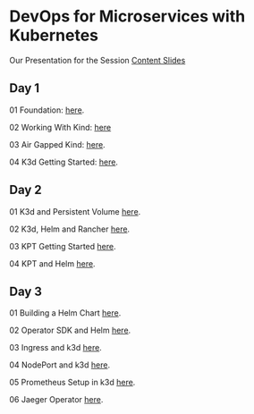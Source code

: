 # DevOps for Microservices with Kubernetes

Our Presentation for the Session [Content Slides](https://github.com/GeorgeNiece/DevOpsForMicroservicesWithKubernetes-3day/blob/master/content/DevOpsForMicroservicesWithKubernetes-V11.pdf)

## Day 1

01  Foundation: [here](https://github.com/GeorgeNiece/DevOpsForMicroservicesWithKubernetes-3day/blob/master/labs/LAB01-Foundation.pdf).

02  Working With Kind: [here](https://github.com/GeorgeNiece/DevOpsForMicroservicesWithKubernetes-3day/blob/master/labs/LAB02-WorkingWithKind.pdf)

03 Air Gapped Kind: [here](https://github.com/GeorgeNiece/DevOpsForMicroservicesWithKubernetes-3day/blob/master/labs/LAB03-AirGappedKIND.pdf).

04 K3d Getting Started: [here](https://github.com/GeorgeNiece/DevOpsForMicroservicesWithKubernetes-3day/blob/master/labs/LAB04-K3D-GettingStarted.pdf).

## Day 2
01  K3d and Persistent Volume [here](https://github.com/GeorgeNiece/DevOpsForMicroservicesWithKubernetes-3day/blob/master/labs/LAB06-K3D-PVC.labf).

02  K3d, Helm and Rancher [here](https://github.com/GeorgeNiece/DevOpsForMicroservicesWithKubernetes-3day/blob/master/labs/LAB05-K3D-Rancher.pdf).

03  KPT Getting Started [here](https://github.com/GeorgeNiece/DevOpsForMicroservicesWithKubernetes-3day/blob/master/labs/LAB07-KPT-GettingStarted.pdf).

04  KPT and Helm [here](https://github.com/GeorgeNiece/DevOpsForMicroservicesWithKubernetes-3day/blob/master/labs/LAB08-KPT-Helm.pdf).

## Day 3

01 Building a Helm Chart [here](https://github.com/GeorgeNiece/DevOpsForMicroservicesWithKubernetes-3day/blob/master/labs/LABXX-Helm-Chart-Build.pdf).

02 Operator SDK and Helm [here](https://github.com/GeorgeNiece/DevOpsForMicroservicesWithKubernetes-3day/blob/master/labs/LAB09-OperatorSDK-Helm.pdf).

03 Ingress and k3d [here](https://github.com/GeorgeNiece/DevOpsForMicroservicesWithKubernetes-3day/blob/master/labs/LABXX-K3D-SimpleIngress.pdf).

04 NodePort and k3d [here](https://github.com/GeorgeNiece/DevOpsForMicroservicesWithKubernetes-3day/blob/master/labs/LABXX-K3D-SimpleNodePort.pdf).

05 Prometheus Setup in k3d [here](https://github.com/GeorgeNiece/DevOpsForMicroservicesWithKubernetes-3day/blob/master/labs/LAB10-Prometheus.pdf).

06 Jaeger Operator [here](https://github.com/GeorgeNiece/DevOpsForMicroservicesWithKubernetes-3day/blob/master/labs/LAB12-Jaeger-Operator.pdf).
 


